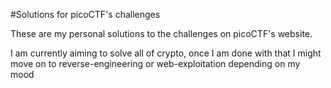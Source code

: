 #Solutions for picoCTF's challenges

These are my personal solutions to the challenges on picoCTF's website.

I am currently aiming to solve all of crypto, once I am done with that I might move on to reverse-engineering or web-exploitation depending on my mood
